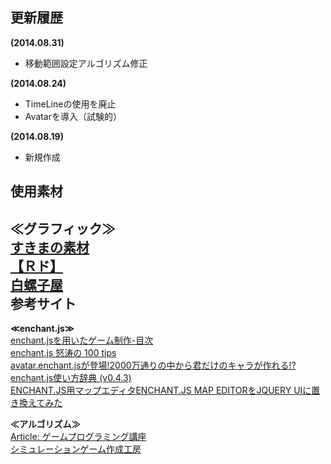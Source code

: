 更新履歴
--------
**(2014.08.31)**  
+ 移動範囲設定アルゴリズム修正  

**(2014.08.24)**  
+ TimeLineの使用を廃止  
+ Avatarを導入（試験的）  

**(2014.08.19)**  
+ 新規作成  

使用素材
--------
**≪グラフィック≫**  
[すきまの素材](http://wato5576.sukimakaze.com/)  
[【Ｒド】](http://www.geocities.co.jp/Milano-Cat/3319/)  
[白螺子屋](http://hi79.web.fc2.com/)  
参考サイト
----------
**≪enchant.js≫**  
[enchant.jsを用いたゲーム制作-目次](http://blog.livedoor.jp/kamikaze_cyclone/archives/33044647.html)  
[enchant.js 怒涛の 100 tips](http://tmlife.net/programming/javascript/enchant-js-100-tips.html)  
[avatar.enchant.jsが登場!2000万通りの中から君だけのキャラが作れる!?](http://wise9.jp/archives/7060)  
[enchant.js使い方辞典 (v0.4.3)](http://www.openspc2.org/reibun/enchant.js/v0.4.3/)  
[ENCHANT.JS用マップエディタENCHANT.JS MAP EDITORをJQUERY UIに置き換えてみた](http://blog.simtter.com/enchantmapeditor%E3%82%92jquery-ui%E3%81%AB%E7%BD%AE%E3%81%8D%E6%8F%9B%E3%81%88%E3%81%A6%E3%81%BF%E3%81%9F/)  

**≪アルゴリズム≫**  
[Article: ゲームプログラミング講座](http://gumina.sakura.ne.jp/CREATION/OLD/MAKING/)  
[シミュレーションゲーム作成工房](http://www.jyouhoukaiseki.com/index.html)  
